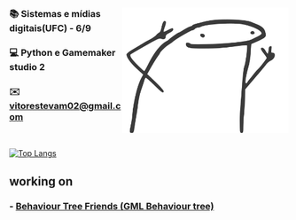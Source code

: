 <div align="center" />

<img align="right" src="./image/new_image.svg" width="300"/>

<div align="left" />

### 📚 Sistemas e mídias digitais(UFC) - 6/9

### 💻 Python e Gamemaker studio 2

### ✉️ vitorestevam02@gmail.com

<br/>

[![Top Langs](https://github-readme-stats.vercel.app/api/top-langs/?username=vitorestevam&layout=compact&langs_count=3)](https://github.com/anuraghazra/github-readme-stats)

## working on

### - [Behaviour Tree Friends (GML Behaviour tree)](https://github.com/VitorEstevam/Behaviour-Tree-Friends)
